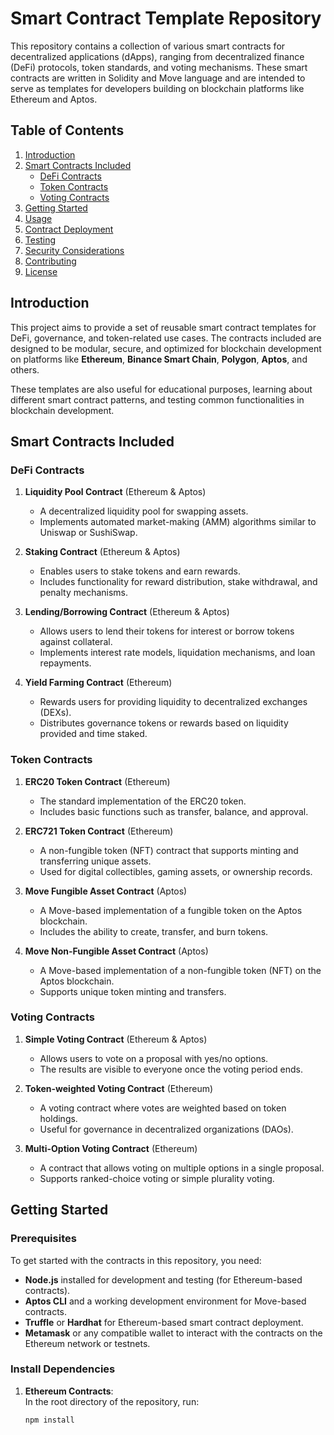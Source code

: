# Smart Contract Template Repository

This repository contains a collection of various smart contracts for decentralized applications (dApps), ranging from decentralized finance (DeFi) protocols, token standards, and voting mechanisms. These smart contracts are written in Solidity and Move language and are intended to serve as templates for developers building on blockchain platforms like Ethereum and Aptos.

## Table of Contents
1. [Introduction](#introduction)
2. [Smart Contracts Included](#smart-contracts-included)
   - [DeFi Contracts](#defi-contracts)
   - [Token Contracts](#token-contracts)
   - [Voting Contracts](#voting-contracts)
3. [Getting Started](#getting-started)
4. [Usage](#usage)
5. [Contract Deployment](#contract-deployment)
6. [Testing](#testing)
7. [Security Considerations](#security-considerations)
8. [Contributing](#contributing)
9. [License](#license)

## Introduction
This project aims to provide a set of reusable smart contract templates for DeFi, governance, and token-related use cases. The contracts included are designed to be modular, secure, and optimized for blockchain development on platforms like **Ethereum**, **Binance Smart Chain**, **Polygon**, **Aptos**, and others.

These templates are also useful for educational purposes, learning about different smart contract patterns, and testing common functionalities in blockchain development.

## Smart Contracts Included

### DeFi Contracts
1. **Liquidity Pool Contract** (Ethereum & Aptos)
   - A decentralized liquidity pool for swapping assets.
   - Implements automated market-making (AMM) algorithms similar to Uniswap or SushiSwap.

2. **Staking Contract** (Ethereum & Aptos)
   - Enables users to stake tokens and earn rewards.
   - Includes functionality for reward distribution, stake withdrawal, and penalty mechanisms.

3. **Lending/Borrowing Contract** (Ethereum & Aptos)
   - Allows users to lend their tokens for interest or borrow tokens against collateral.
   - Implements interest rate models, liquidation mechanisms, and loan repayments.

4. **Yield Farming Contract** (Ethereum)
   - Rewards users for providing liquidity to decentralized exchanges (DEXs).
   - Distributes governance tokens or rewards based on liquidity provided and time staked.

### Token Contracts
1. **ERC20 Token Contract** (Ethereum)
   - The standard implementation of the ERC20 token.
   - Includes basic functions such as transfer, balance, and approval.

2. **ERC721 Token Contract** (Ethereum)
   - A non-fungible token (NFT) contract that supports minting and transferring unique assets.
   - Used for digital collectibles, gaming assets, or ownership records.

3. **Move Fungible Asset Contract** (Aptos)
   - A Move-based implementation of a fungible token on the Aptos blockchain.
   - Includes the ability to create, transfer, and burn tokens.

4. **Move Non-Fungible Asset Contract** (Aptos)
   - A Move-based implementation of a non-fungible token (NFT) on the Aptos blockchain.
   - Supports unique token minting and transfers.

### Voting Contracts
1. **Simple Voting Contract** (Ethereum & Aptos)
   - Allows users to vote on a proposal with yes/no options.
   - The results are visible to everyone once the voting period ends.

2. **Token-weighted Voting Contract** (Ethereum)
   - A voting contract where votes are weighted based on token holdings.
   - Useful for governance in decentralized organizations (DAOs).

3. **Multi-Option Voting Contract** (Ethereum)
   - A contract that allows voting on multiple options in a single proposal.
   - Supports ranked-choice voting or simple plurality voting.

## Getting Started

### Prerequisites
To get started with the contracts in this repository, you need:
- **Node.js** installed for development and testing (for Ethereum-based contracts).
- **Aptos CLI** and a working development environment for Move-based contracts.
- **Truffle** or **Hardhat** for Ethereum-based smart contract deployment.
- **Metamask** or any compatible wallet to interact with the contracts on the Ethereum network or testnets.

### Install Dependencies

1. **Ethereum Contracts**:  
   In the root directory of the repository, run:
   ```bash
   npm install
